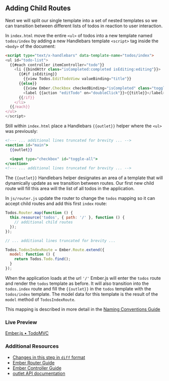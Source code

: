 ## Adding Child Routes

Next we will split our single template into a set of nested templates so we can transition between different lists of todos in reaction to user interaction.

In `index.html` move the entire `<ul>` of todos into a new template named `todos/index` by adding a new Handlebars template `<script>` tag inside the `<body>` of the document:

```html
<script type="text/x-handlebars" data-template-name="todos/index">
<ul id="todo-list">
  {{#each controller itemController="todo"}}
    <li {{bindAttr class="isCompleted:completed isEditing:editing"}}>
      {{#if isEditing}}
        {{view Todos.EditTodoView valueBinding="title"}}
      {{else}}
        {{view Ember.Checkbox checkedBinding="isCompleted" class="toggle"}}
        <label {{action "editTodo" on="doubleClick"}}>{{title}}</label><button {{action "removeTodo"}} class="destroy"></button>
      {{/if}}
    </li>
  {{/each}}
</ul>
</script>
```

Still within `index.html` place a Handlebars `{{outlet}}` helper where the `<ul>` was previously:


```handlebars
<!--- ... additional lines truncated for brevity ... -->
<section id="main">
  {{outlet}}

  <input type="checkbox" id="toggle-all">
</section>
<!--- ... additional lines truncated for brevity ... -->
```

The `{{outlet}}` Handlebars helper designates an area of a template that will dynamically update as we transition between routes. Our first new child route will fill this area will the list of all todos in the application.

In `js/router.js` update the router to change the `todos` mapping so it can accept child routes and add this first `index` route:

```javascript
Todos.Router.map(function () {
  this.resource('todos', { path: '/' }, function () {
    // additional child routes    
  });
});

// ... additional lines truncated for brevity ...

Todos.TodosIndexRoute = Ember.Route.extend({
  model: function () {
    return Todos.Todo.find();
  }
});
```

When the application loads at the url `'/'` Ember.js will enter the `todos` route and render the `todos` template as before. It will also transition into the `todos.index` route and fill the `{{outlet}}` in the `todos` template with the `todos/index` template.  The model data for this template is the result of the `model` method of `TodosIndexRoute`.

This mapping is described in more detail in the [Naming Conventions Guide](/guides/concepts/naming-conventions)

### Live Preview
<a class="jsbin-embed" href="http://jsbin.com/ogelup/2/embed?live">Ember.js • TodoMVC</a><script src="http://static.jsbin.com/js/embed.js"></script>

### Additional Resources

  * [Changes in this step in `diff` format](https://github.com/emberjs/quickstart-code-sample/commit/ddcb1b480837144c4051d098c476811de81beded)
  * [Ember Router Guide](/guides/routing)
  * [Ember Controller Guide](/guides/controllers)
  * [outlet API documentation](/api/classes/Ember.Handlebars.helpers.html#method_outlet)
